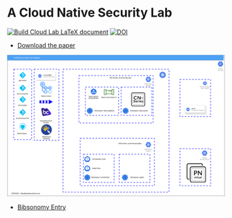 # A Cloud Native Security Lab

[![Build Cloud Lab LaTeX document](https://github.com/devsecfranklin/paper-cloud-lab/actions/workflows/latex.yml/badge.svg)](https://github.com/devsecfranklin/paper-cloud-lab/actions/workflows/latex.yml) [![DOI](https://zenodo.org/badge/407849291.svg)](https://zenodo.org/badge/latestdoi/407849291)

* [Download the paper](cloudlab.pdf)

![Cloudy](images/cloudlab.png)

* [Bibsonomy Entry](https://www.bibsonomy.org/bibtex/22b0c5d623f76a3be1a6de91a74b5524b/devsecfranklin)
